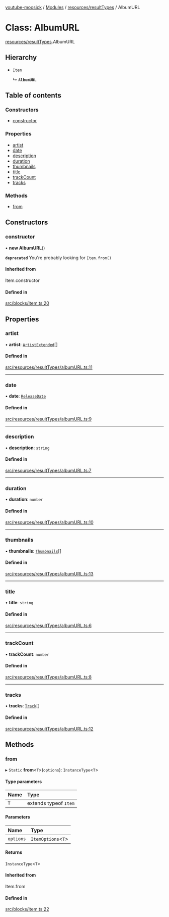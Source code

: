 [youtube-moosick](../README.md) / [Modules](../modules.md) / [resources/resultTypes](../modules/resources_resultTypes.md) / AlbumURL

# Class: AlbumURL

[resources/resultTypes](../modules/resources_resultTypes.md).AlbumURL

## Hierarchy

- `Item`

  ↳ **`AlbumURL`**

## Table of contents

### Constructors

- [constructor](resources_resultTypes.AlbumURL.md#constructor)

### Properties

- [artist](resources_resultTypes.AlbumURL.md#artist)
- [date](resources_resultTypes.AlbumURL.md#date)
- [description](resources_resultTypes.AlbumURL.md#description)
- [duration](resources_resultTypes.AlbumURL.md#duration)
- [thumbnails](resources_resultTypes.AlbumURL.md#thumbnails)
- [title](resources_resultTypes.AlbumURL.md#title)
- [trackCount](resources_resultTypes.AlbumURL.md#trackcount)
- [tracks](resources_resultTypes.AlbumURL.md#tracks)

### Methods

- [from](resources_resultTypes.AlbumURL.md#from)

## Constructors

### constructor

• **new AlbumURL**()

**`deprecated`** You're probably looking for `Item.from()`

#### Inherited from

Item.constructor

#### Defined in

[src/blocks/item.ts:20](https://github.com/EvasiveXkiller/youtube-moosick/blob/769bf26/src/blocks/item.ts#L20)

## Properties

### artist

• **artist**: [`ArtistExtended`](resources_generalTypes.ArtistExtended.md)[]

#### Defined in

[src/resources/resultTypes/albumURL.ts:11](https://github.com/EvasiveXkiller/youtube-moosick/blob/769bf26/src/resources/resultTypes/albumURL.ts#L11)

___

### date

• **date**: [`ReleaseDate`](resources_resultTypes.ReleaseDate.md)

#### Defined in

[src/resources/resultTypes/albumURL.ts:9](https://github.com/EvasiveXkiller/youtube-moosick/blob/769bf26/src/resources/resultTypes/albumURL.ts#L9)

___

### description

• **description**: `string`

#### Defined in

[src/resources/resultTypes/albumURL.ts:7](https://github.com/EvasiveXkiller/youtube-moosick/blob/769bf26/src/resources/resultTypes/albumURL.ts#L7)

___

### duration

• **duration**: `number`

#### Defined in

[src/resources/resultTypes/albumURL.ts:10](https://github.com/EvasiveXkiller/youtube-moosick/blob/769bf26/src/resources/resultTypes/albumURL.ts#L10)

___

### thumbnails

• **thumbnails**: [`Thumbnails`](resources_generalTypes.Thumbnails.md)[]

#### Defined in

[src/resources/resultTypes/albumURL.ts:13](https://github.com/EvasiveXkiller/youtube-moosick/blob/769bf26/src/resources/resultTypes/albumURL.ts#L13)

___

### title

• **title**: `string`

#### Defined in

[src/resources/resultTypes/albumURL.ts:6](https://github.com/EvasiveXkiller/youtube-moosick/blob/769bf26/src/resources/resultTypes/albumURL.ts#L6)

___

### trackCount

• **trackCount**: `number`

#### Defined in

[src/resources/resultTypes/albumURL.ts:8](https://github.com/EvasiveXkiller/youtube-moosick/blob/769bf26/src/resources/resultTypes/albumURL.ts#L8)

___

### tracks

• **tracks**: [`Track`](resources_resultTypes.Track.md)[]

#### Defined in

[src/resources/resultTypes/albumURL.ts:12](https://github.com/EvasiveXkiller/youtube-moosick/blob/769bf26/src/resources/resultTypes/albumURL.ts#L12)

## Methods

### from

▸ `Static` **from**<`T`\>(`options`): `InstanceType`<`T`\>

#### Type parameters

| Name | Type |
| :------ | :------ |
| `T` | extends typeof `Item` |

#### Parameters

| Name | Type |
| :------ | :------ |
| `options` | `ItemOptions`<`T`\> |

#### Returns

`InstanceType`<`T`\>

#### Inherited from

Item.from

#### Defined in

[src/blocks/item.ts:22](https://github.com/EvasiveXkiller/youtube-moosick/blob/769bf26/src/blocks/item.ts#L22)

